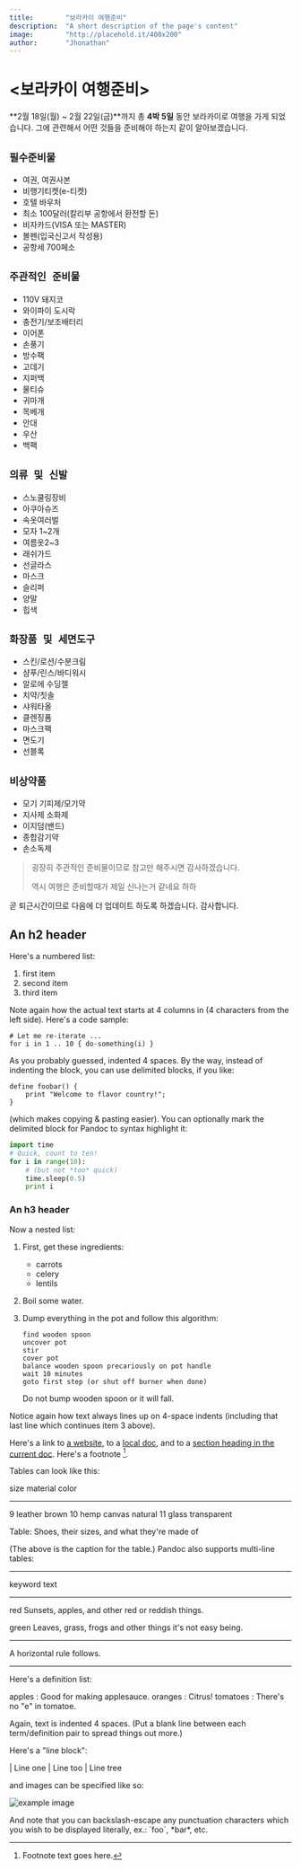 ```yaml
---
title:        "보라카이 여행준비"
description:  "A short description of the page's content"
image:        "http://placehold.it/400x200"
author:       "Jhonathan"
---
```


<보라카이 여행준비>
=======================

**2월 18일(월) ~ 2월 22일(금)**까지 총 **4박 5일** 동안 보라카이로 여행을 가게 되었습니다.
그에 관련해서 어떤 것들을 준비해야 하는지 같이 알아보겠습니다.

`필수준비물`
---
  * 여권, 여권사본
  * 비행기티켓(e-티켓)
  * 호텔 바우처
  * 최소 100달러(칼리부 공항에서 환전할 돈)
  * 비자카드(VISA 또는 MASTER)
  * 볼펜(입국신고서 작성용)
  * 공항세 700페소

`주관적인 준비물`
---
  * 110V 돼지코
  * 와이파이 도시락
  * 충전기/보조배터리
  * 이어폰
  * 손풍기
  * 방수팩
  * 고데기
  * 지퍼백
  * 물티슈
  * 귀마개
  * 목베개
  * 안대
  * 우산
  * 백팩

`의류 및 신발`
---
  * 스노쿨링장비
  * 아쿠아슈즈
  * 속옷여러벌
  * 모자 1~2개
  * 여름옷2~3
  * 래쉬가드
  * 선글라스
  * 마스크
  * 슬리퍼
  * 양말
  * 힙색

`화장품 및 세면도구`
---
  * 스킨/로션/수분크림
  * 샴푸/린스/바디워시
  * 알로에 수딩젤
  * 치약/칫솔
  * 샤워타올
  * 클렌징폼
  * 마스크팩
  * 면도기
  * 선블록

`비상약품`
---
  * 모기 기피제/모기약
  * 지사제 소화제
  * 이지덤(밴드)
  * 종합감기약
  * 손소독제
> 굉장히 주관적인 준비물이므로
> 참고만 해주시면 감사하겠습니다.
>
> 역시 여행은 준비할때가 제일
> 신나는거 같네요 하하

곧 퇴근시간이므로 다음에 더 업데이트 하도록 하겠습니다. 감사합니다.



An h2 header
------------

Here's a numbered list:

 1. first item
 2. second item
 3. third item

Note again how the actual text starts at 4 columns in (4 characters
from the left side). Here's a code sample:

    # Let me re-iterate ...
    for i in 1 .. 10 { do-something(i) }

As you probably guessed, indented 4 spaces. By the way, instead of
indenting the block, you can use delimited blocks, if you like:

~~~
define foobar() {
    print "Welcome to flavor country!";
}
~~~

(which makes copying & pasting easier). You can optionally mark the
delimited block for Pandoc to syntax highlight it:

~~~python
import time
# Quick, count to ten!
for i in range(10):
    # (but not *too* quick)
    time.sleep(0.5)
    print i
~~~



### An h3 header ###

Now a nested list:

 1. First, get these ingredients:

      * carrots
      * celery
      * lentils

 2. Boil some water.

 3. Dump everything in the pot and follow
    this algorithm:

        find wooden spoon
        uncover pot
        stir
        cover pot
        balance wooden spoon precariously on pot handle
        wait 10 minutes
        goto first step (or shut off burner when done)

    Do not bump wooden spoon or it will fall.

Notice again how text always lines up on 4-space indents (including
that last line which continues item 3 above).

Here's a link to [a website](http://foo.bar), to a [local
doc](local-doc.html), and to a [section heading in the current
doc](#an-h2-header). Here's a footnote [^1].

[^1]: Footnote text goes here.

Tables can look like this:

size  material      color
----  ------------  ------------
9     leather       brown
10    hemp canvas   natural
11    glass         transparent

Table: Shoes, their sizes, and what they're made of

(The above is the caption for the table.) Pandoc also supports
multi-line tables:

--------  -----------------------
keyword   text
--------  -----------------------
red       Sunsets, apples, and
          other red or reddish
          things.

green     Leaves, grass, frogs
          and other things it's
          not easy being.
--------  -----------------------

A horizontal rule follows.

***

Here's a definition list:

apples
  : Good for making applesauce.
oranges
  : Citrus!
tomatoes
  : There's no "e" in tomatoe.

Again, text is indented 4 spaces. (Put a blank line between each
term/definition pair to spread things out more.)

Here's a "line block":

| Line one
|   Line too
| Line tree

and images can be specified like so:

![example image](http://placehold.it/800x250 "An exemplary image")


And note that you can backslash-escape any punctuation characters
which you wish to be displayed literally, ex.: \`foo\`, \*bar\*, etc.

